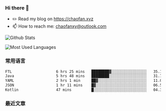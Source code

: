 ### Hi there 👋

- ✏️ Read my blog on https://chaofan.xyz
- 📫 How to reach me: chaofanxy@outlook.com

![Github Stats](https://github-readme-stats.vercel.app/api?username=chaofanx&show_icons=true&theme=dark&count_private=true)

![Most Used Languages](https://github-readme-stats.vercel.app/api/top-langs/?username=chaofanx&theme=dark&layout=compact)

### 常用语言
<!--START_SECTION:waka-->

```txt
FTL                    6 hrs 25 mins   ████████▓░░░░░░░░░░░░░░░░   35.14 %
Java                   5 hrs 48 mins   ████████░░░░░░░░░░░░░░░░░   31.78 %
YAML                   2 hrs 1 min     ██▓░░░░░░░░░░░░░░░░░░░░░░   11.07 %
JSON                   1 hr 11 mins    █▓░░░░░░░░░░░░░░░░░░░░░░░   06.55 %
Kotlin                 47 mins         █░░░░░░░░░░░░░░░░░░░░░░░░   04.34 %
```

<!--END_SECTION:waka-->

### 最近文章
<!-- BLOG-POST-LIST:START -->
<!-- BLOG-POST-LIST:END -->
